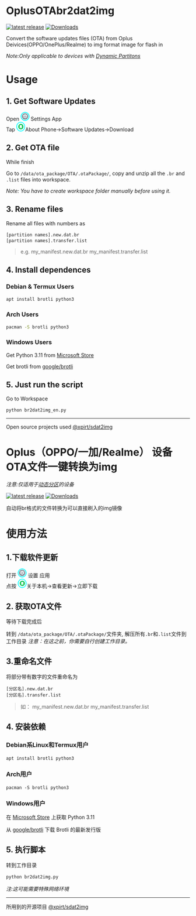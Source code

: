# OplusOTAbr2dat2img
[![latest release](https://img.shields.io/github/v/tag/xxtvrxx233/OplusOTAbr2dat2img?color=blue&include_prereleases&label=release&sort=semver&style=flat-square)](https://github.com/xxtvrxx233/OplusOTAbr2dat2img)
[![Downloads](https://img.shields.io/github/downloads/xxtvrxx233/OplusOtabr2dat2img/total)](https://github.com/xxtvrxx233/OplusOTAbr2dat2img/releases)

Convert the software updates files (OTA) from Oplus Deivices(OPPO/OnePlus/Realme) to img format image for flash in

_Note:Only applicable to devices with [Dynamic Partitons](https://source.android.com/docs/core/ota/dynamic_partitions/implement)_
# Usage
## 1. Get Software Updates

<div>Open 
     <a href="https://github.com/xxtvrxx233/OplusOTAbr2dat2img"><img src="ColorOS_Settings_Icon.png" width="20" height="20"                                              alt="ColorOS_Settings_Icon.png" style="border: 2px solid cyan; border-radius: 50%"></a> Settings App<div>Tap 
     <a href="https://github.com/xxtvrxx233/OplusOTAbr2dat2img"><img src="ColorOS_About_Icon.png" width="20" height="22"                                              alt="ColorOS_About_Icon.png" style="border: 2px solid cyan; border-radius: 50%"></a>About Phone→Software Updates→Download 
     </div>

 ## 2. Get OTA file
 While finish
 
Go to `/data/ota_package/OTA/.otaPackage/`, copy and unzip all the `.br` and `.list` 
files into workspace.

_Note: You have to create workspace folder manually before using it._
## 3. Rename files
Rename all files with numbers as
```
[partition names].new.dat.br
[partition names].transfer.list
```
> e.g.
> my_manifest.new.dat.br
> my_manifest.transfer.list

## 4. Install dependences
### Debian & Termux Users
```bash
apt install brotli python3
```
### Arch Users
```bash
pacman -S brotli python3 
```
### Windows Users
Get Python 3.11 from [Microsoft Store](https://apps.microsoft.com/store/detail/python-311/9NRWMJP3717K?) 

Get brotli from [google/brotli](https://github.com/google/brotli/releases)
## 5. Just run the script
Go to Workspace
``` bash
python br2dat2img_en.py
```
---
Open source projects used [@xpirt/sdat2img](https://github.com/xpirt/sdat2img)
# Oplus（OPPO/一加/Realme） 设备OTA文件一键转换为img
_注意:仅适用于[动态分区](https://source.android.google.cn/devices/tech/ota/dynamic_partitions/implement?hl=en-us)的设备_

[![latest release](https://img.shields.io/github/v/tag/xxtvrxx233/OplusOTAbr2dat2img?color=blue&include_prereleases&label=release&sort=semver&style=flat-square)](https://github.com/xxtvrxx233/OplusOTAbr2dat2img)
[![Downloads](https://img.shields.io/github/downloads/xxtvrxx233/OplusOtabr2dat2img/total)](https://shields.io/category/downloads)

自动将br格式的文件转换为可以直接刷入的img镜像

# 使用方法
## 1.下载软件更新
<div>打开 
     <a href="https://github.com/xxtvrxx233/OplusOTAbr2dat2img"><img src="ColorOS_Settings_Icon.png" width="20" height="20"                                              alt="ColorOS_Settings_Icon.png" style="border: 2px solid cyan; border-radius: 50%"></a> 设置 应用<div>点按
     <a href="https://github.com/xxtvrxx233/OplusOTAbr2dat2img"><img src="ColorOS_About_Icon.png" width="20" height="21"                                              alt="ColorOS_About_Icon.png" style="border: 2px solid cyan; border-radius: 50%"></a>关于本机→查看更新→立即下载
      
## 2. 获取OTA文件
等待下载完成后

转到 `/data/ota_package/OTA/.otaPackage/`文件夹, 解压所有`.br`和`.list`文件到工作目录
_注意：在这之前，你需要自行创建工作目录。_

## 3.重命名文件
将部分带有数字的文件重命名为
```
[分区名].new.dat.br
[分区名].transfer.list
```
> 如：
> my_manifest.new.dat.br
> my_manifest.transfer.list
## 4. 安装依赖
###  Debian系Linux和Termux用户
```bash
apt install brotli python3
```
 ### Arch用户
```
pacman -S brotli python3
```
### Windows用户
在 [Microsoft Store](https://apps.microsoft.com/store/detail/python-311/9NRWMJP3717K?)  上获取 Python 3.11  

从 [google/brotli](https://github.com/google/brotli/releases) 下载 Brotli 的最新发行版
## 5. 执行脚本
转到工作目录
```bash
python br2dat2img.py
```
_注:这可能需要特殊网络环境_

---

所用到的开源项目 [@xpirt/sdat2img](https://github.com/xpirt/sdat2img)
